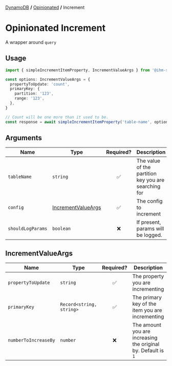 [DynamoDB](../README.md#wrappers) **/** [Opinionated](./README.md) **/** Increment

# Opinionated Increment

A wrapper around `query`

## Usage

```ts
import { simpleIncrementItemProperty, IncrementValueArgs } from '@ihm-software/music-lab.common-aws-actions'

const options: IncrementValueArgs = {
  propertyToUpdate: 'count',
  primaryKey: {
    partition: '123',
    range: '123',
  },
}

// Count will be one more than it used to be.
const response = await simpleIncrementItemProperty('table-name', options)
```

## Arguments

| Name              | Type                                      |     Required?      | Description                                          |
| ----------------- | ----------------------------------------- | :----------------: | ---------------------------------------------------- |
| `tableName`       | `string`                                  | :white_check_mark: | The value of the partition key you are searching for |
| `config`          | [IncrementValueArgs](#incrementvalueargs) | :white_check_mark: | The config to increment                              |
| `shouldLogParams` | `boolean`                                 |        :x:         | If present, params will be logged.                   |

## IncrementValueArgs

| Name                 | Type                     |     Required?      | Description                                                   |
| -------------------- | ------------------------ | :----------------: | ------------------------------------------------------------- |
| `propertyToUpdate`   | `string`                 | :white_check_mark: | The property you are incrementing                             |
| `primaryKey`         | `Record<string, string>` | :white_check_mark: | The primary key of the item you are incrementing              |
| `numberToIncreaseBy` | `number`                 | :x: | The amount you are increasing the original by. Default is `1` |
